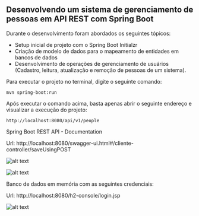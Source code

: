 <h2>Desenvolvendo um sistema de gerenciamento de pessoas em API REST com Spring Boot</h2>

Durante o desenvolvimento foram abordados os seguintes tópicos:

* Setup inicial de projeto com o Spring Boot Initialzr 
* Criação de modelo de dados para o mapeamento de entidades em bancos de dados
* Desenvolvimento de operações de gerenciamento de usuários (Cadastro, leitura, atualização e remoção de pessoas de um sistema).

Para executar o projeto no terminal, digite o seguinte comando:

```shell script
mvn spring-boot:run 
```

Após executar o comando acima, basta apenas abrir o seguinte endereço e visualizar a execução do projeto:

```
http://localhost:8080/api/v1/people
```

Spring Boot REST API - Documentation

Url: http://localhost:8080/swagger-ui.html#/cliente-controller/saveUsingPOST

![alt text](https://github.com/DaniloSoares0/projeto-pratico-elotech/blob/master/person-api/personapi/src/main/resources/img/capture1.JPG)

![alt text](https://github.com/DaniloSoares0/projeto-pratico-elotech/blob/master/person-api/personapi/src/main/resources/img/Capturar2.JPG)

Banco de dados em memória com as seguintes credenciais:

Url: http://localhost:8080/h2-console/login.jsp

![alt text](https://github.com/DaniloSoares0/projeto-pratico-elotech/blob/master/person-api/personapi/src/main/resources/img/capture3.JPG)
